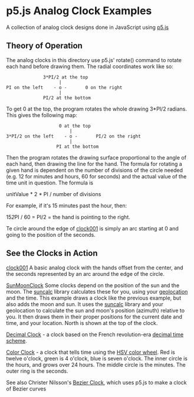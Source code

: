 # p5.js Analog Clock Examples

A collection of analog clock designs done in JavaScript using  [p5.js](https://p5js.org)

## Theory of Operation

The analog clocks in this directory use p5.js' rotate() command to rotate  each hand before drawing them. The radial coordinates work like so:
```
              3*PI/2 at the top
                    |
PI on the left    - o -       0 on the right
                    |
              PI/2 at the bottom
```
To get 0 at the top, the program rotates the whole drawing 3*PI/2 radians. This gives the following map:

```
                    0 at the top
                        |
3*PI/2 on the left    - o -       PI/2 on the right
                        |
                   PI at the bottom
```
Then the program rotates the drawing surface proportional to the angle of each hand, then drawing the line for the hand. The formula for rotating a given hand is dependent on the number of divisions of the circle needed (e.g. 12 for minutes and hours, 60 for seconds) and the actual value of the time unit in question. The formula is

unitValue * 2 * PI / number of divisions

For example, if it's 15 minutes past the hour, then:

15*2*PI / 60 = PI/2 = the hand is pointing to the right.

Te circle around the edge of [clock001](https://rawgit.com/ITPNYU/clock-club/master/P5JS_examples/clock001/index.html) is simply an arc starting at 0 and going to the position of the seconds.

## See the Clocks in Action

[clock001](https://rawgit.com/ITPNYU/clock-club/master/P5JS_examples/clock001/index.html) A basic analog clock with the hands offset from the center, and the seconds represented by an arc around the edge of the circle.

[SunMoonClock](https://rawgit.com/ITPNYU/clock-club/master/P5JS_examples/SunMoonClock/index.html) Some clocks depend on the position of the sun and the moon. The [suncalc](https://github.com/mourner/suncalc) library calculates these for you, using your [geolocation](https://developer.mozilla.org/en-US/docs/Web/API/Geolocation/Using_geolocation) and the time. This example draws a clock like the previous example, but also adds the moon and sun. It uses the [suncalc](https://github.com/mourner/suncalc) library and your geolocation to calculate the sun and moon's position (azimuth) relative to you. It then draws them in their proper positions for the current date and time, and your location. North is shown at the top of the clock.

[Decimal Clock](https://rawgit.com/ITPNYU/clock-club/master/P5JS_examples/decimalClock/index.html) - a clock based on the French revolution-era [decimal time scheme](https://en.wikipedia.org/wiki/Decimal_time).

[Color Clock](https://rawgit.com/ITPNYU/clock-club/master/P5JS_examples/colorClock/index.html) - a clock that tells time using the [HSV color wheel](https://www.researchgate.net/figure/HSV-color-wheel_fig6_228701246). Red is twelve o'clock, green is 4 o'clock, blue is seven o'clock. The inner circle is the hours, and grows over 24 hours. The middle circle is the minutes. The outer ring is the seconds.

See also Christer Nilsson's [Bezier Clock](https://christernilsson.github.io/Lab/2017/081-BezierClock/), which uses p5.js to make a clock of Bezier curves
